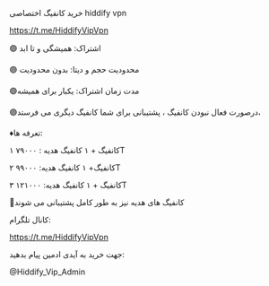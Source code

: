 خرید کانفیگ اختصاصی hiddify vpn

https://t.me/HiddifyVipVpn

🟣 اشتراک: همیشگی و تا ابد

🟣 محدودیت حجم و دیتا: بدون محدودیت

🟣مدت زمان اشتراک: یکبار برای همیشه

🟣درصورت فعال نبودن کانفیگ ، پشتیبانی برای شما کانفیگ دیگری می فرستد،

♦️تعرفه ها: 

۱ کانفیگ + ۱ کانفیگ هدیه : ۷۹۰۰۰T

۲ کانفیگ+ ۱ کانفیگ هدیه: ۹۹۰۰۰T

۳ کانفیگ + ۱ کانفیگ هدیه: ۱۲۱۰۰۰T

🔷کانفیگ های هدیه نیز به طور کامل پشتیبانی می شوند

کانال تلگرام: 

https://t.me/HiddifyVipVpn

جهت خرید به آیدی ادمین پیام بدهید:

@Hiddify_Vip_Admin

